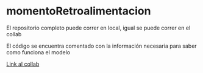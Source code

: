 # momentoRetroalimentacion

El repositorio completo puede correr en local, igual se puede correr en el collab

El código se encuentra comentado con la información necesaria para saber como funciona el modelo

[ Link al collab ](https://colab.research.google.com/drive/1J5ScgFSZOeeDR6j1FcuKWXWncWn-SI7V?usp=sharing)
